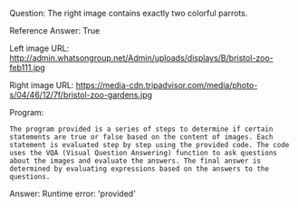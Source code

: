 Question: The right image contains exactly two colorful parrots.

Reference Answer: True

Left image URL: http://admin.whatsongroup.net/Admin/uploads/displays/B/bristol-zoo-feb111.jpg

Right image URL: https://media-cdn.tripadvisor.com/media/photo-s/04/46/12/7f/bristol-zoo-gardens.jpg

Program:

```
The program provided is a series of steps to determine if certain statements are true or false based on the content of images. Each statement is evaluated step by step using the provided code. The code uses the VQA (Visual Question Answering) function to ask questions about the images and evaluate the answers. The final answer is determined by evaluating expressions based on the answers to the questions.
```
Answer: Runtime error: 'provided'

